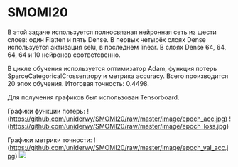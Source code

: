 # SMOMI20
В этой задаче используется полносвязная нейронная сеть из шести слоев: один Flatten и пять Dense. В первых четырёх слоях Dense используется активация selu, в последнем linear. В слоях Dense 64, 64, 64, 64 и 10 нейронов соответсвенно.

В цикле обучения используется оптимизатор Adam, функция потерь SparceCategoricalCrossentropy и метрика accuracy. 
Всего производится 20 эпох обучения.
Итоговая точность: 0.4498.

Для получения графиков был использован Tensorboard.

Графики функции потерь:
!(https://github.com/uniderwy/SMOMI20/raw/master/image/epoch_acc.jpg)
!(https://github.com/uniderwy/SMOMI20/raw/master/image/epoch_loss.jpg)

Графики метрики точности:
!(https://github.com/uniderwy/SMOMI20/raw/master/image/epoch_val_acc.jpg)
![](https://github.com/uniderwy/SMOMI20/raw/master/image/epoch_val_loss.jpg)
